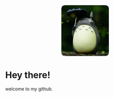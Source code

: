 <!-- <div align="center" > -->
<!---->
<!--   [![Hits](https://hits.seeyoufarm.com/api/count/incr/badge.svg?url=https%3A%2F%2Fgithub.com%2Fcybergaz%2Fcybergaz&count_bg=%23000000&title_bg=%23000000&icon=github.svg&icon_color=%23FFFFFF&title=Profile+Hits&edge_flat=false)](https://hits.seeyoufarm.com) -->
<!-- </div> -->
<div id="header" align="center" >

  <img src="pic1.png" width="150" >
</div>


# Hey there!

welcome to my github.

